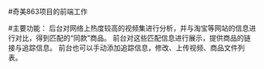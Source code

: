 #奇美863项目的前端工作

#主要功能：
     后台对网络上热度较高的视频集进行分析，并与淘宝等网站的信息进行对比，得到匹配的“同款”商品。
     前台对这些匹配信息进行展示，提供商品的链接与追踪信息。
     前台也可以手动添加追踪信息，修改、上传视频、商品文件列表。
